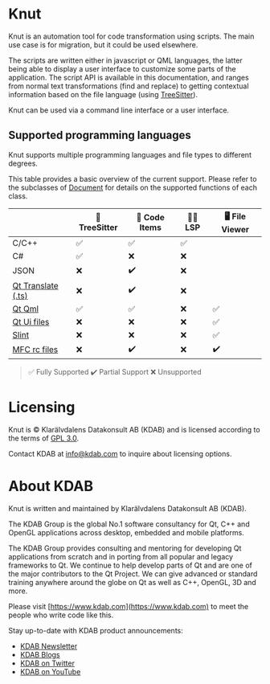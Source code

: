 # Knut

Knut is an automation tool for code transformation using scripts. The main use case is for migration, but it could be used elsewhere.

The scripts are written either in javascript or QML languages, the latter being able to display a user interface to customize some parts of the application.
The script API is available in this documentation, and ranges from normal text transformations (find and replace) to getting contextual information based on the file language (using [TreeSitter](https://tree-sitter.github.io/tree-sitter/)).

Knut can be used via a command line interface or a user interface.

## Supported programming languages

Knut supports multiple programming languages and file types to different degrees.

This table provides a basic overview of the current support.
Please refer to the subclasses of [Document](https://kdab.github.io/knut/API/knut/document.html) for details on the supported functions of each class.

<!-- NOTE: SYNC WITH README.md! -->
|                            | 🌳 TreeSitter | 🔣 Code Items | 🧑‍💻 LSP | 🖥️ File Viewer |
|----------------------------|---------------|---------------|---------|---------------|
| C/C++                      | ✅            | ✅            | ✅      |               |
| C#                         | ✅            | ❌            | ❌      |               |
| JSON                       | ❌            | ✔️             | ❌      |               |
| [Qt Translate (.ts)][QtTs] | ❌            | ✔️             | ❌      |               |
| [Qt Qml][Qml]              | ✅            | ✅            | ❌      | ✅             |
| [Qt Ui files][QtUi]        | ❌            | ❌            | ❌      | ✅             |
| [Slint][Slint]             | ❌            | ❌            | ❌      | ✅             |
| [MFC rc files][MfcRc]      | ❌            | ✔️             | ❌      | ✔️             |

> ✅ Fully Supported
> ✔️  Partial Support
> ❌ Unsupported

[QtTs]: https://doc.qt.io/qt-6/linguist-ts-file-format.html
[QtUi]: https://doc.qt.io/qt-6/designer-ui-file-format.html
[Qml]: https://doc.qt.io/qt-6/qmlreference.html
[Slint]: https://slint.dev/
[MfcRc]: https://learn.microsoft.com/en-us/windows/win32/menurc/about-resource-files

# Licensing

Knut is © Klarälvdalens Datakonsult AB (KDAB) and is licensed according to the terms of [GPL 3.0](https://www.gnu.org/licenses/gpl-3.0.en.html).

Contact KDAB at <info@kdab.com> to inquire about licensing options.

# About KDAB

Knut is written and maintained by Klarälvdalens Datakonsult AB (KDAB).

The KDAB Group is the global No.1 software consultancy for Qt, C++ and OpenGL applications across desktop, embedded and mobile platforms.

The KDAB Group provides consulting and mentoring for developing Qt applications from scratch and in porting from all popular and legacy frameworks to Qt. We continue to help develop parts of Qt and are one of the major contributors to the Qt Project. We can give advanced or standard training anywhere around the globe on Qt as well as C++, OpenGL, 3D and more.

Please visit [https://www.kdab.com](https://www.kdab.com) to meet the people who write code like this.

Stay up-to-date with KDAB product announcements:

* [KDAB Newsletter](https://news.kdab.com)
* [KDAB Blogs](https://www.kdab.com/category/blogs)
* [KDAB on Twitter](https://twitter.com/KDABQt)
* [KDAB on YouTube](https://www.youtube.com/@KDABtv)
